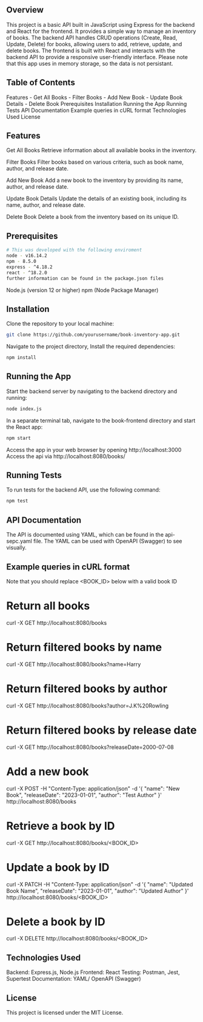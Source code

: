 ## Overview
This project is a basic API built in JavaScript using Express for the backend and React for the frontend. It provides a simple way to manage an inventory of books. The backend API handles CRUD operations (Create, Read, Update, Delete) for books, allowing users to add, retrieve, update, and delete books. The frontend is built with React and interacts with the backend API to provide a responsive user-friendly interface. Please note that this app uses in memory storage, so the data is not persistant.


## Table of Contents
  Features
    - Get All Books
    - Filter Books
    - Add New Book
    - Update Book Details
    - Delete Book
  Prerequisites
  Installation
  Running the App
  Running Tests
  API Documentation
  Example queries in cURL format
  Technologies Used
  License

## Features
Get All Books
Retrieve information about all available books in the inventory.

Filter Books
Filter books based on various criteria, such as book name, author, and release date.

Add New Book
Add a new book to the inventory by providing its name, author, and release date.

Update Book Details
Update the details of an existing book, including its name, author, and release date.

Delete Book
Delete a book from the inventory based on its unique ID.

## Prerequisites
```bash
# This was developed with the following enviroment
node - v16.14.2
npm - 8.5.0
express - ^4.18.2
react - ^18.2.0
further information can be found in the package.json files
```
Node.js (version 12 or higher)
npm (Node Package Manager)

## Installation
Clone the repository to your local machine:
```bash
git clone https://github.com/yourusername/book-inventory-app.git
```

Navigate to the project directory,
Install the required dependencies:
```bash 
npm install
```
## Running the App
Start the backend server by navigating to the backend directory and running:
```bash 
node index.js
```

In a separate terminal tab, navigate to the book-frontend directory and start the React app:
```bash
npm start
```

Access the app in your web browser by opening http://localhost:3000
Access the api via http://localhost:8080/books/

## Running Tests
To run tests for the backend API, use the following command:

```bash
npm test
```

## API Documentation
The API is documented using YAML, which can be found in the api-sepc.yaml file. The YAML can be used with OpenAPI (Swagger) to see visually. 

## Example queries in cURL format

  Note that you should replace <BOOK_ID> below with a valid book ID
  
  # Return all books
  curl -X GET http://localhost:8080/books

  # Return filtered books by name
  curl -X GET http://localhost:8080/books?name=Harry

  # Return filtered books by author
  curl -X GET http://localhost:8080/books?author=J.K%20Rowling

  # Return filtered books by release date
  curl -X GET http://localhost:8080/books?releaseDate=2000-07-08

  # Add a new book
  curl -X POST -H "Content-Type: application/json" -d '{
    "name": "New Book",
    "releaseDate": "2023-01-01",
    "author": "Test Author"
  }' http://localhost:8080/books

  # Retrieve a book by ID
  curl -X GET http://localhost:8080/books/<BOOK_ID>

  # Update a book by ID
  curl -X PATCH -H "Content-Type: application/json" -d '{
    "name": "Updated Book Name",
    "releaseDate": "2023-01-01",
    "author": "Updated Author"
  }' http://localhost:8080/books/<BOOK_ID>

  # Delete a book by ID
  curl -X DELETE http://localhost:8080/books/<BOOK_ID>

## Technologies Used
Backend: Express.js, Node.js
Frontend: React
Testing: Postman, Jest, Supertest
Documentation: YAML/ OpenAPI (Swagger)

## License
This project is licensed under the MIT License.
